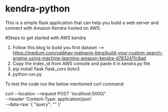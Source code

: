 # kendra-python
This is a simple flask application that can help you build a web server and connect with Amazon Kendra hosted on AWS.

#Steps to get started with AWS kendra

1. Follow this blog to build you first dataset --> https://medium.com/vaibhav-malpanis-blog/build-your-custom-search-engine-using-machine-learning-amazon-kendra-d7832411c6ad
2. Copy the index_id from AWS console and paste it in kendra.py file.
3. pip install flask flask_cors boto3
4. python run.py

To test the code run the below mentioned curl command:

curl --location --request POST 'localhost:5000/' \
--header 'Content-Type: application/json' \
--data-raw '{
	"query": "<your query>"
}'
